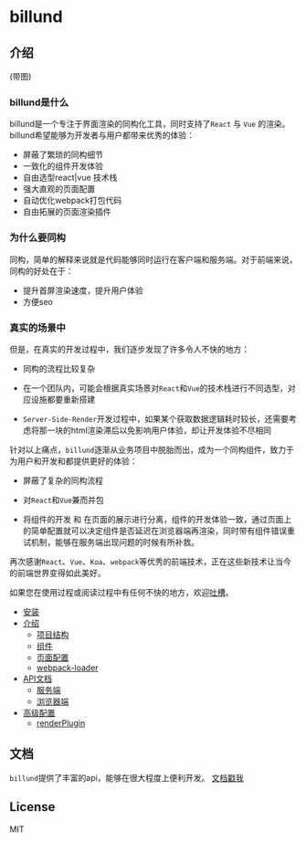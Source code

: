 # billund

## 介绍

(带图)

### billund是什么

billund是一个专注于界面渲染的同构化工具，同时支持了`React` 与 `Vue` 的渲染。billund希望能够为开发者与用户都带来优秀的体验：

- 屏蔽了繁琐的同构细节
- 一致化的组件开发体验
- 自由选型react|vue 技术栈
- 强大直观的页面配置
- 自动优化webpack打包代码
- 自由拓展的页面渲染插件

### 为什么要同构

同构，简单的解释来说就是代码能够同时运行在客户端和服务端。对于前端来说，同构的好处在于：

- 提升首屏渲染速度，提升用户体验
- 方便seo

### 真实的场景中

但是，在真实的开发过程中，我们逐步发现了许多令人不快的地方：

- 同构的流程比较复杂

- 在一个团队内，可能会根据真实场景对`React`和`Vue`的技术栈进行不同选型，对应设施都要重新搭建

- `Server-Side-Render`开发过程中，如果某个获取数据逻辑耗时较长，还需要考虑将那一块的html渲染滞后以免影响用户体验，却让开发体验不尽相同

针对以上痛点，`billund`逐渐从业务项目中脱胎而出，成为一个同构组件，致力于为用户和开发和都提供更好的体验：

- 屏蔽了复杂的同构流程

- 对`React`和`Vue`兼而并包

- 将组件的开发 和 在页面的展示进行分离，组件的开发体验一致，通过页面上的简单配置就可以决定组件是否延迟在浏览器端再渲染，同时带有组件错误重试机制，能够在服务端出现问题的时候有所补救。

再次感谢`React`、`Vue`、`Koa`、`webpack`等优秀的前端技术，正在这些新技术让当今的前端世界变得如此美好。

如果您在使用过程或阅读过程中有任何不快的地方，欢迎[吐槽](https://github.com/robinleej/billund/issues)。

* [安装](https://robinleej.gitbooks.io/billund-books/content/chapter1/)
* [介绍](https://robinleej.gitbooks.io/billund-books/content/chapter2/)
    * [项目结构](https://robinleej.gitbooks.io/billund-books/content/chapter2/project-config.html)
    * [组件](https://robinleej.gitbooks.io/billund-books/content/chapter2/widget.html)
    * [页面配置](https://robinleej.gitbooks.io/billund-books/content/chapter2/page.html)
    * [webpack-loader](https://robinleej.gitbooks.io/billund-books/content/chapter2/loader.html)
* [API文档](https://robinleej.gitbooks.io/billund-books/content/chapter3/)
    * [服务端](https://robinleej.gitbooks.io/billund-books/content/chapter3/server-api.html)
    * [浏览器端](https://robinleej.gitbooks.io/billund-books/content/chapter3/browser-api.html)
* [高级配置](https://robinleej.gitbooks.io/billund-books/content/chapter4/)
    * [renderPlugin](https://robinleej.gitbooks.io/billund-books/content/chapter4/renderplugin.html)

## 文档

`billund`提供了丰富的api，能够在很大程度上便利开发。
[文档戳我](https://robinleej.gitbooks.io/billund-books/content/)

## License

MIT



